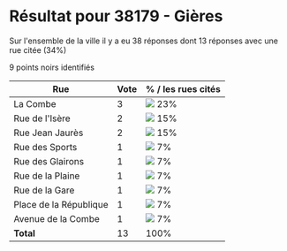 # Résultat pour 38179 - Gières

Sur l'ensemble de la ville il y a eu 38 réponses dont 13 réponses avec une rue citée (34%)

9 points noirs identifiés

| Rue | Vote | % / les rues cités|
|-----|------|-------------------|
| La Combe | 3 | <img src="../../img/bar_23.gif" />&nbsp;23%|
| Rue de l'Isère | 2 | <img src="../../img/bar_15.gif" />&nbsp;15%|
| Rue Jean Jaurès | 2 | <img src="../../img/bar_15.gif" />&nbsp;15%|
| Rue des Sports | 1 | <img src="../../img/bar_7.gif" />&nbsp;7%|
| Rue des Glairons | 1 | <img src="../../img/bar_7.gif" />&nbsp;7%|
| Rue de la Plaine | 1 | <img src="../../img/bar_7.gif" />&nbsp;7%|
| Rue de la Gare | 1 | <img src="../../img/bar_7.gif" />&nbsp;7%|
| Place de la République | 1 | <img src="../../img/bar_7.gif" />&nbsp;7%|
| Avenue de la Combe | 1 | <img src="../../img/bar_7.gif" />&nbsp;7%|
| **Total** | 13 | 100%|
